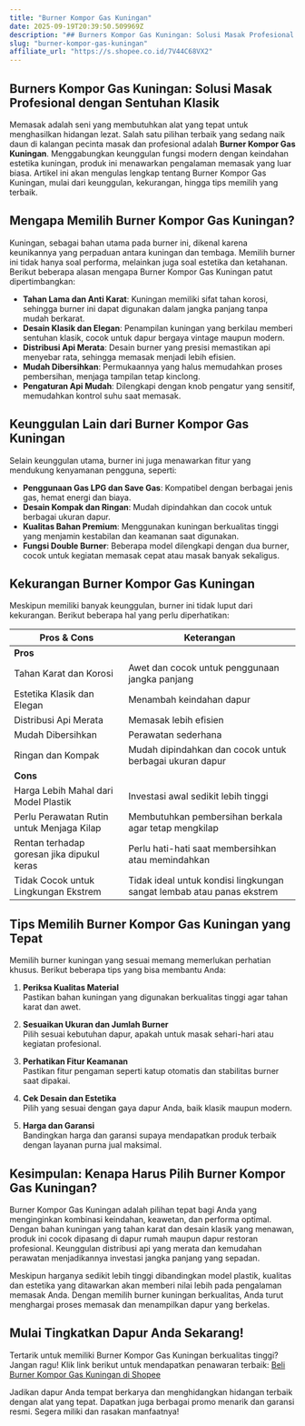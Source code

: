 ```yaml
---
title: "Burner Kompor Gas Kuningan"
date: 2025-09-19T20:39:50.509969Z
description: "## Burners Kompor Gas Kuningan: Solusi Masak Profesional dengan Sentuhan Klasik..."
slug: "burner-kompor-gas-kuningan"
affiliate_url: "https://s.shopee.co.id/7V44C68VX2"
---
```

## Burners Kompor Gas Kuningan: Solusi Masak Profesional dengan Sentuhan Klasik

Memasak adalah seni yang membutuhkan alat yang tepat untuk menghasilkan hidangan lezat. Salah satu pilihan terbaik yang sedang naik daun di kalangan pecinta masak dan profesional adalah **Burner Kompor Gas Kuningan**. Menggabungkan keunggulan fungsi modern dengan keindahan estetika kuningan, produk ini menawarkan pengalaman memasak yang luar biasa. Artikel ini akan mengulas lengkap tentang Burner Kompor Gas Kuningan, mulai dari keunggulan, kekurangan, hingga tips memilih yang terbaik.

## Mengapa Memilih Burner Kompor Gas Kuningan?

Kuningan, sebagai bahan utama pada burner ini, dikenal karena keunikannya yang perpaduan antara kuningan dan tembaga. Memilih burner ini tidak hanya soal performa, melainkan juga soal estetika dan ketahanan. Berikut beberapa alasan mengapa Burner Kompor Gas Kuningan patut dipertimbangkan:

- **Tahan Lama dan Anti Karat**: Kuningan memiliki sifat tahan korosi, sehingga burner ini dapat digunakan dalam jangka panjang tanpa mudah berkarat.
- **Desain Klasik dan Elegan**: Penampilan kuningan yang berkilau memberi sentuhan klasik, cocok untuk dapur bergaya vintage maupun modern.
- **Distribusi Api Merata**: Desain burner yang presisi memastikan api menyebar rata, sehingga memasak menjadi lebih efisien.
- **Mudah Dibersihkan**: Permukaannya yang halus memudahkan proses pembersihan, menjaga tampilan tetap kinclong.
- **Pengaturan Api Mudah**: Dilengkapi dengan knob pengatur yang sensitif, memudahkan kontrol suhu saat memasak.

## Keunggulan Lain dari Burner Kompor Gas Kuningan

Selain keunggulan utama, burner ini juga menawarkan fitur yang mendukung kenyamanan pengguna, seperti:

- **Penggunaan Gas LPG dan Save Gas**: Kompatibel dengan berbagai jenis gas, hemat energi dan biaya.
- **Desain Kompak dan Ringan**: Mudah dipindahkan dan cocok untuk berbagai ukuran dapur.
- **Kualitas Bahan Premium**: Menggunakan kuningan berkualitas tinggi yang menjamin kestabilan dan keamanan saat digunakan.
- **Fungsi Double Burner**: Beberapa model dilengkapi dengan dua burner, cocok untuk kegiatan memasak cepat atau masak banyak sekaligus.

## Kekurangan Burner Kompor Gas Kuningan

Meskipun memiliki banyak keunggulan, burner ini tidak luput dari kekurangan. Berikut beberapa hal yang perlu diperhatikan:

| Pros & Cons                                | Keterangan                                                  |
|----------------------------------------------|--------------------------------------------------------------|
| **Pros**                                   |                                                              |
| Tahan Karat dan Korosi                     | Awet dan cocok untuk penggunaan jangka panjang             |
| Estetika Klasik dan Elegan                  | Menambah keindahan dapur                                    |
| Distribusi Api Merata                       | Memasak lebih efisien                                       |
| Mudah Dibersihkan                          | Perawatan sederhana                                         |
| Ringan dan Kompak                          | Mudah dipindahkan dan cocok untuk berbagai ukuran dapur    |
| **Cons**                                   |                                                              |
| Harga Lebih Mahal dari Model Plastik      | Investasi awal sedikit lebih tinggi                        |
| Perlu Perawatan Rutin untuk Menjaga Kilap | Membutuhkan pembersihan berkala agar tetap mengkilap       |
| Rentan terhadap goresan jika dipukul keras | Perlu hati-hati saat membersihkan atau memindahkan          |
| Tidak Cocok untuk Lingkungan Ekstrem     | Tidak ideal untuk kondisi lingkungan sangat lembab atau panas ekstrem |

## Tips Memilih Burner Kompor Gas Kuningan yang Tepat

Memilih burner kuningan yang sesuai memang memerlukan perhatian khusus. Berikut beberapa tips yang bisa membantu Anda:

1. **Periksa Kualitas Material**  
Pastikan bahan kuningan yang digunakan berkualitas tinggi agar tahan karat dan awet.

2. **Sesuaikan Ukuran dan Jumlah Burner**  
Pilih sesuai kebutuhan dapur, apakah untuk masak sehari-hari atau kegiatan profesional.

3. **Perhatikan Fitur Keamanan**  
Pastikan fitur pengaman seperti katup otomatis dan stabilitas burner saat dipakai.

4. **Cek Desain dan Estetika**  
Pilih yang sesuai dengan gaya dapur Anda, baik klasik maupun modern.

5. **Harga dan Garansi**  
Bandingkan harga dan garansi supaya mendapatkan produk terbaik dengan layanan purna jual maksimal.

## Kesimpulan: Kenapa Harus Pilih Burner Kompor Gas Kuningan?

Burner Kompor Gas Kuningan adalah pilihan tepat bagi Anda yang menginginkan kombinasi keindahan, keawetan, dan performa optimal. Dengan bahan kuningan yang tahan karat dan desain klasik yang menawan, produk ini cocok dipasang di dapur rumah maupun dapur restoran profesional. Keunggulan distribusi api yang merata dan kemudahan perawatan menjadikannya investasi jangka panjang yang sepadan.

Meskipun harganya sedikit lebih tinggi dibandingkan model plastik, kualitas dan estetika yang ditawarkan akan memberi nilai lebih pada pengalaman memasak Anda. Dengan memilih burner kuningan berkualitas, Anda turut menghargai proses memasak dan menampilkan dapur yang berkelas.

## Mulai Tingkatkan Dapur Anda Sekarang!

Tertarik untuk memiliki Burner Kompor Gas Kuningan berkualitas tinggi? Jangan ragu! Klik link berikut untuk mendapatkan penawaran terbaik: [Beli Burner Kompor Gas Kuningan di Shopee](https://s.shopee.co.id/7V44C68VX2)

Jadikan dapur Anda tempat berkarya dan menghidangkan hidangan terbaik dengan alat yang tepat. Dapatkan juga berbagai promo menarik dan garansi resmi. Segera miliki dan rasakan manfaatnya!